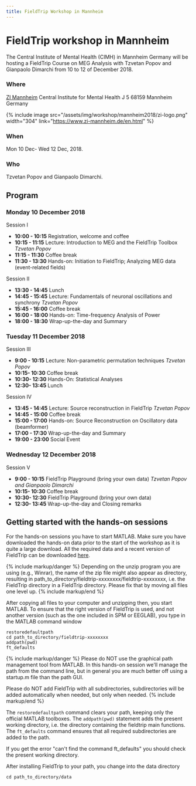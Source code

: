 ```yaml
---
title: FieldTrip Workshop in Mannheim
---
```


# FieldTrip workshop in Mannheim

The Central Institute of Mental Health (CIMH) in Mannheim Germany will be hosting a FieldTrip Course on MEG Analysis with Tzvetan Popov and Gianpaolo Dimarchi from 10 to 12 of December 2018.

### Where

[ZI Mannheim](https://www.zi-mannheim.de/en.html)
Central Institute for Mental Health
J 5
68159 Mannheim
Germany

{% include image src="/assets/img/workshop/mannheim2018/zi-logo.png" width="304" link="https://www.zi-mannheim.de/en.html" %}

### When

Mon 10 Dec- Wed 12 Dec, 2018.

### Who

Tzvetan Popov and Gianpaolo Dimarchi.

## Program

### Monday 10 December 2018

Session I

- **10:00 - 10:15** Registration, welcome and coffee
- **10:15 - 11:15** Lecture: Introduction to MEG and the FieldTrip Toolbox _Tzvetan Popov_
- **11:15 - 11:30** Coffee break
- **11:30 - 13:30** Hands-on: Initiation to FieldTrip; Analyzing MEG data (event-related fields)

Session II

- **13:30 - 14:45** Lunch
- **14:45 - 15:45** Lecture: Fundamentals of neuronal oscillations and synchrony _Tzvetan Popov_
- **15:45 - 16:00** Coffee break
- **16:00 - 18:00** Hands-on: Time-frequency Analysis of Power
- **18:00 - 18:30** Wrap-up-the-day and Summary

### Tuesday 11 December 2018

Session III

- **9:00 - 10:15** Lecture: Non-parametric permutation techniques _Tzvetan Popov_
- **10:15- 10:30** Coffee break
- **10:30- 12:30** Hands-On: Statistical Analyses
- **12:30- 13:45** Lunch

Session IV

- **13:45 - 14:45** Lecture: Source reconstruction in FieldTrip _Tzvetan Popov_
- **14:45 - 15:00** Coffee break
- **15:00 - 17:00** Hands-on: Source Reconstruction on Oscillatory data (beamformer)
- **17:00 - 17:30** Wrap-up-the-day and Summary
- **19:00 - 23:00** Social Event

### Wednesday 12 December 2018

Session V

- **9:00 - 10:15** FieldTrip Playground (bring your own data) _Tzvetan Popov and Gianpaolo Dimarchi_
- **10:15- 10:30** Coffee break
- **10:30- 12:30** FieldTrip Playground (bring your own data)
- **12:30- 13:45** Wrap-up-the-day and Closing remarks

## Getting started with the hands-on sessions

For the hands-on sessions you have to start MATLAB. Make sure you have downloaded the hands-on data prior to the start of the workshop as it is quite a large download. All the required data and a recent version of FieldTrip can be downloaded [here](https://download.fieldtriptoolbox.org/workshop/mannheim2018/).

{% include markup/danger %}
Depending on the unzip program you are using (e.g., Winrar), the name of the zip file might also appear as directory, resulting in path_to_directory/fieldtrip-xxxxxxxx/fieldtrip-xxxxxxxx, i.e. the FieldTrip directory in a FieldTrip directory. Please fix that by moving all files one level up.
{% include markup/end %}

After copying all files to your computer and unzipping then, you start MATLAB. To ensure that the right version of FieldTrip is used, and not another version (such as the one included in SPM or EEGLAB), you type in the MATLAB command window

    restoredefaultpath
    cd path_to_directory/fieldtrip-xxxxxxxx
    addpath(pwd)
    ft_defaults

{% include markup/danger %}
Please do NOT use the graphical path management tool from MATLAB. In this hands-on session we'll manage the path from the command line, but in general you are much better off using a startup.m file than the path GUI.

Please do NOT add FieldTrip with all subdirectories, subdirectories will be added automatically when needed, but only when needed.
{% include markup/end %}

The `restoredefaultpath` command clears your path, keeping only the
official MATLAB toolboxes. The `addpath(pwd)` statement adds the
present working directory, i.e. the directory containing the fieldtrip
main functions. The `ft_defaults` command ensures that all required
subdirectories are added to the path.

If you get the error "can't find the command ft_defaults" you should check the present working directory.

After installing FieldTrip to your path, you change into the data directory

    cd path_to_directory/data
